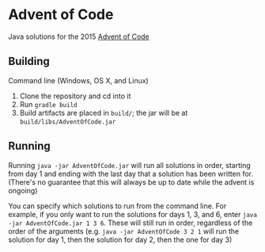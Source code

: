 # Advent of Code
Java solutions for the 2015 [Advent of Code](http://adventofcode.com/)

## Building

Command line (Windows, OS X, and Linux)  
1. Clone the repository and cd into it   
2. Run `gradle build`  
3. Build artifacts are placed in `build/`; the jar will be at `build/libs/AdventOfCode.jar`


## Running

Running `java -jar AdventOfCode.jar` will run all solutions in order, starting from day 1 and ending
with the last day that a solution has been written for.
(There's no guarantee that this will always be up to date while the advent is ongoing)

You can specify which solutions to run from the command line. For example, if you only want to run
the solutions for days 1, 3, and 6, enter `java -jar AdventOfCode.jar 1 3 6`.
These will still run in order, regardless of the order of the arguments
(e.g. `java -jar AdventOfCode 3 2 1` will run the solution for day 1, then the solution for day 2, then the one for day 3)
